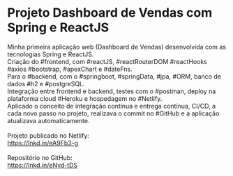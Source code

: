 # Projeto Dashboard de Vendas com Spring e ReactJS

Minha primeira aplicação web (Dashboard de Vendas) desenvolvida com as tecnologias Spring e ReactJS. <br>
Criação do #frontend, com #reactJS, #reactRouterDOM #reactHooks #axios #bootstrap, #apexChart e #dateFns. <br>
Para o #backend, com o #springboot, #springData, #jpa, #ORM, banco de dados #h2 e #postgreSQL. <br>
Integração entre frontend e backend, testes com o #postman, deploy na plataforma cloud #Heroku e hospedagem no #Netlify.<br>
Aplicado o conceito de integração contínua e entrega contínua, CI/CD, a cada novo passo no projeto, realizava o commit no #GitHub e a aplicação atualizava automaticamente.<br>
<br>
Projeto publicado no Netlify: <br>
https://lnkd.in/eA9Fb3-g <br>
<br>
Repositório no GitHub: <br>
https://lnkd.in/eNyd-tDS <br>
